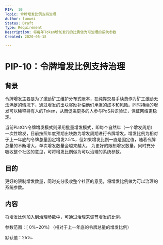 ```yaml
---
PIP:  10
Topic: 令牌增发比例支持治理
Author: luowei
Status: Draft
Type: Requirement
Description: 将每年Token增加发行的比例做为可治理的系统参数
Created: 2020-05-18

---
```


# PIP-10：令牌增发比例支持治理

## 背景

令牌增发主要是为了激励矿工维护分布式账本，在纯靠交易手续费作为矿工激励无法满足的情况下，通过增发的出块奖励补偿他们承担的成本和风险。同时持续的增发可以稀释持有人的Token，从而促进更多的人参与PoS共识验证，保证网络更稳定。

当前PlatON令牌增发模式则采用批量增发模式，即每个自然年（一个增发周期）一次性增发，目前按照年度预期出块数为增发周期进行令牌增发。增发比例为相对于上一年底的令牌总量固定增发2.5%，但如果增发比例一直是固定值，随着令牌总量的不断增大，单次增发数量会越来越大， 为更好的限制增发数量，同时充分吸收整个社区的意见，可将增发比例做为可以治理的系统参数。

## 目的

更好的限制增发数量，同时充分吸收整个社区的意见，将增发比例做为可以治理的系统参数。

## 内容

将增发比例加入到治理参数中，可通过治理来调节增发的比例。

参数范围：[ 0%~20%] （相对于上一年底的令牌总量的增发比例）

默认值：25‰